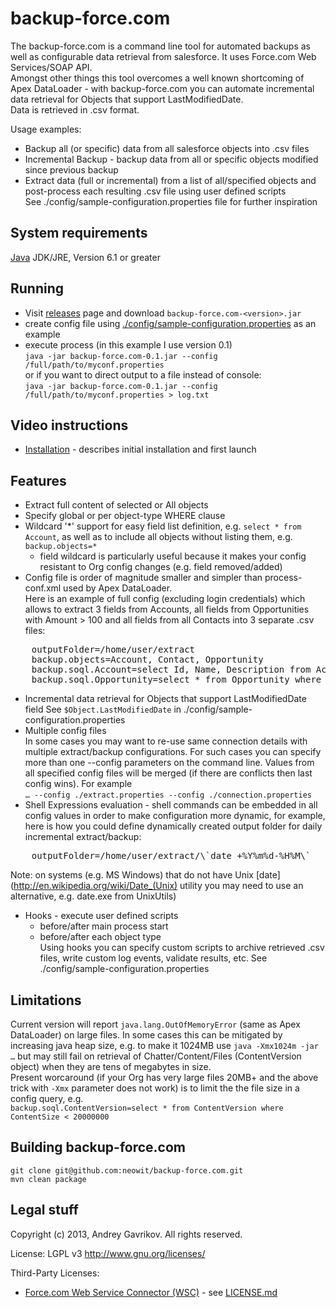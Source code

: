# backup-force.com

The backup-force.com is a command line tool for automated backups as well as configurable data retrieval from salesforce.
It uses Force.com Web Services/SOAP API.  
Amongst other things this tool overcomes a well known shortcoming of Apex DataLoader - with backup-force.com you can automate incremental data retrieval for Objects that support LastModifiedDate.  
Data is retrieved in .csv format.  
  
Usage examples:  
* Backup all (or specific) data from all salesforce objects into .csv files  
* Incremental Backup - backup data from all or specific objects modified since previous backup  
* Extract data (full or incremental) from a list of all/specified objects and post-process each resulting .csv file using user defined scripts  
See ./config/sample-configuration.properties file for further inspiration


## System requirements

[Java](http://java.com/download) JDK/JRE, Version 6.1 or greater

## Running

* Visit [releases](https://github.com/neowit/backup-force.com/releases) page and download `backup-force.com-<version>.jar`
* create config file using [./config/sample-configuration.properties](https://github.com/neowit/backup-force.com/blob/master/config/sample-configuration.properties) as an example
* execute process (in this example I use version 0.1)  
  `java -jar backup-force.com-0.1.jar --config /full/path/to/myconf.properties`  
  or if you want to direct output to a file instead of console:  
  `java -jar backup-force.com-0.1.jar --config /full/path/to/myconf.properties > log.txt`  

## Video instructions   
* [Installation](http://youtu.be/eyIkdsSBpLY) - describes initial installation and first launch


## Features

* Extract full content of selected or All objects
* Specify global or per object-type WHERE clause
* Wildcard '*' support for easy field list definition, e.g. `select * from Account`, as well as to include all objects without listing them, e.g. `backup.objects=*`
  - field wildcard is particularly useful because it makes your config resistant to Org config changes (e.g. field removed/added)
* Config file is order of magnitude smaller and simpler than process-conf.xml used by Apex DataLoader.  
	Here is an example of full config (excluding login credentials) which allows to extract 3 fields from Accounts, all fields from Opportunities with Amount > 100 and all fields from all Contacts into 3 separate .csv files:
<pre>
    outputFolder=/home/user/extract
    backup.objects=Account, Contact, Opportunity
    backup.soql.Account=select Id, Name, Description from Account
    backup.soql.Opportunity=select * from Opportunity where Amount > 100
</pre>
* Incremental data retrieval for Objects that support LastModifiedDate field
    See `$Object.LastModifiedDate` in ./config/sample-configuration.properties
* Multiple config files  
  In some cases you may want to re-use same connection details with multiple extract/backup configurations. For such cases you can specify more than one --config parameters on the command line. Values from all specified config files will be merged (if there are conflicts then last config wins). For example    
   `… --config ./extract.properties --config ./connection.properties`
* Shell Expressions evaluation - shell commands can be embedded in all config values in order to make configuration more dynamic, for example, here is how you could define dynamically created output folder for daily incremental extract/backup:
<pre>
    outputFolder=/home/user/extract/\`date +%Y%m%d-%H%M\`
</pre>
Note: on systems (e.g. MS Windows) that do not have Unix [date](http://en.wikipedia.org/wiki/Date_(Unix) utility you may need to use an alternative, e.g. date.exe from UnixUtils)
    
* Hooks - execute user defined scripts  
	- before/after main process start
	- before/after each object type  
Using hooks you can specify custom scripts to archive retrieved .csv files, write custom log events, validate results, etc. See ./config/sample-configuration.properties


## Limitations

Current version will report `java.lang.OutOfMemoryError` (same as Apex DataLoader) on large files. In some cases this can be mitigated by increasing java heap size, e.g. to make it 1024MB use `java -Xmx1024m -jar …` but may still fail on retrieval of Chatter/Content/Files (ContentVersion object) when they are tens of megabytes in size.  
Present worcaround (if your Org has very large files 20MB+ and the above trick with `-Xmx` parameter does not work) is to limit the the file size in a config query, e.g.  
`backup.soql.ContentVersion=select * from ContentVersion where ContentSize < 20000000`  

 

## Building backup-force.com
    git clone git@github.com:neowit/backup-force.com.git
    mvn clean package

## Legal stuff

Copyright (c) 2013, Andrey Gavrikov. All rights reserved.

License: LGPL v3 <http://www.gnu.org/licenses/>

Third-Party Licenses:  
* [Force.com Web Service Connector (WSC)](https://github.com/forcedotcom/wsc) - see [LICENSE.md](https://github.com/forcedotcom/wsc/blob/master/LICENSE.md)
